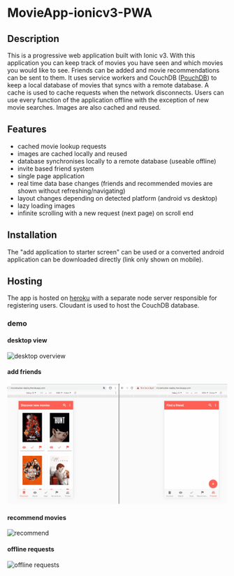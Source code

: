 # MovieApp-ionicv3-PWA

## Description
This is a progressive web application built with Ionic v3. With this application you can keep track of movies you have seen and which movies you would like to see. Friends can be added and movie recommendations can be sent to them. 
It uses service workers and CouchDB ([PouchDB](https://pouchdb.com/)) to keep a local database of movies that syncs with a remote database.
A cache is used to cache requests when the network disconnects. Users can use every function of the application offline with the exception of new movie searches. 
Images are also cached and reused.

## Features
* cached movie lookup requests
* images are cached locally and reused
* database synchronises locally to a remote database (useable offline)
* invite based friend system
* single page application
* real time data base changes (friends and recommended movies are shown without refreshing/navigating)
* layout changes depending on detected platform (android vs desktop)
* lazy loading images
* infinite scrolling with a new request (next page) on scroll end

## Installation
The "add application to starter screen" can be used or a converted android application can be downloaded directly (link only shown on mobile). 

## Hosting
The app is hosted on [heroku](https://movietracker-deploy.herokuapp.com) with a separate node server responsible for registering users.
Cloudant is used to host the CouchDB database.

### demo

#### desktop view

![desktop overview](demofullview.gif)

#### add friends
![offline requests](addfriend.gif)

#### recommend movies
![recommend](recommendmovies.gif)

#### offline requests

![offline requests](reconnectinternet.gif)
